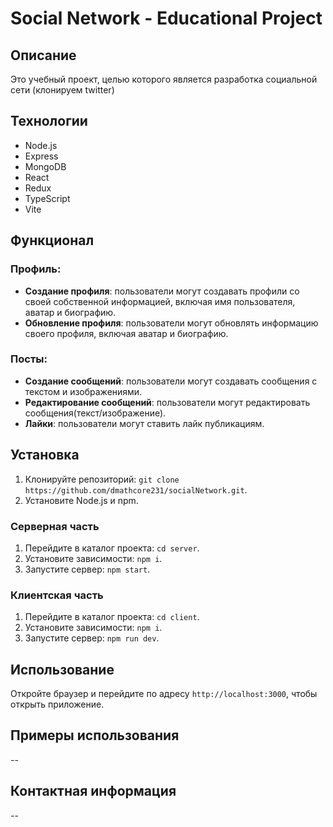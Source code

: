 # Social Network - Educational Project

## Описание

Это учебный проект, целью которого является разработка социальной сети (клонируем twitter)

## Технологии

- Node.js
- Express
- MongoDB
- React
- Redux
- TypeScript
- Vite

## Функционал

### Профиль:
- **Создание профиля**: пользователи могут создавать профили со своей собственной информацией, включая имя пользователя, аватар и биографию.
- **Обновление профиля**: пользователи могут обновлять информацию своего профиля, включая аватар и биографию.

### Посты:
- **Создание сообщений**: пользователи могут создавать сообщения с текстом и изображениями.
- **Редактирование сообщений**: пользователи могут редактировать сообщения(текст/изображение).
- **Лайки**: пользователи могут ставить лайк публикациям.

## Установка

1. Клонируйте репозиторий: `git clone https://github.com/dmathcore231/socialNetwork.git`.
2. Установите Node.js и npm.

### Серверная часть

1. Перейдите в каталог проекта: `cd server`.
2. Установите зависимости: `npm i`.
3. Запустите сервер: `npm start`.

### Клиентская часть

1. Перейдите в каталог проекта: `cd client`.
2. Установите зависимости: `npm i`.
3. Запустите сервер: `npm run dev`.

## Использование

Откройте браузер и перейдите по адресу `http://localhost:3000`, чтобы открыть приложение.

## Примеры использования

--

## Контактная информация

--
